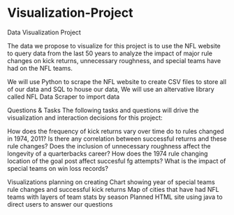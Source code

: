 # Visualization-Project

Data Visualization Project

The data we propose to visualize for this project is to use the NFL website to query data from the last 50 years to analyze the impact of major rule changes on kick returns, unnecessary roughness, and special teams have had on the NFL teams.

We will use Python to scrape the NFL website to create CSV files to store all of our data and SQL to house our data,
We will use an altervative library called NFL Data Scraper to import data

Questions & Tasks
The following tasks and questions will drive the visualization and interaction decisions for this project:

How does the frequency of kick returns vary over time do to rules changed in 1974, 2011?
Is there any correlation between successful returns and these rule changes?
Does the inclusion of unnecessary roughness affect the longevity of a quarterbacks career?
How does the 1974 rule changing location of the goal post affect succesful fg attempts?
What is the impact of special teams on win loss records?

Visualizations planning on creating
Chart showing year of special teams rule changes and successful kick returns
Map of cities that have had NFL teams with layers of team stats by season
Planned HTML site using java to direct users to answer our questions


